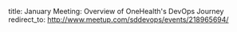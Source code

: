 title: January Meeting: Overview of OneHealth's DevOps Journey
redirect_to: http://www.meetup.com/sddevops/events/218965694/